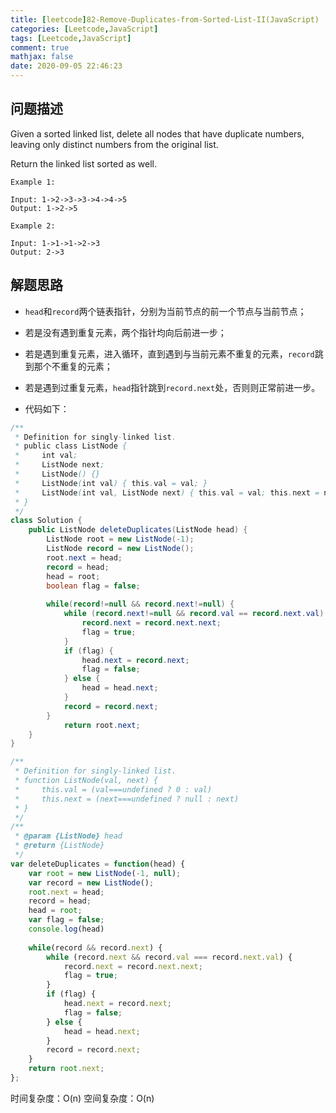 ```yaml
---
title: [leetcode]82-Remove-Duplicates-from-Sorted-List-II(JavaScript)
categories: [Leetcode,JavaScript]
tags: [Leetcode,JavaScript]
comment: true
mathjax: false
date: 2020-09-05 22:46:23
---
```


## 问题描述

Given a sorted linked list, delete all nodes that have duplicate numbers, leaving only distinct numbers from the original list.

Return the linked list sorted as well.

```
Example 1:

Input: 1->2->3->3->4->4->5
Output: 1->2->5
```
<!--more-->

```
Example 2:

Input: 1->1->1->2->3
Output: 2->3
```

## 解题思路

- `head`和`record`两个链表指针，分别为当前节点的前一个节点与当前节点；
- 若是没有遇到重复元素，两个指针均向后前进一步；
- 若是遇到重复元素，进入循环，直到遇到与当前元素不重复的元素，`record`跳到那个不重复的元素；
- 若是遇到过重复元素，`head`指针跳到`record.next`处，否则则正常前进一步。

- 代码如下：

```Java
/**
 * Definition for singly-linked list.
 * public class ListNode {
 *     int val;
 *     ListNode next;
 *     ListNode() {}
 *     ListNode(int val) { this.val = val; }
 *     ListNode(int val, ListNode next) { this.val = val; this.next = next; }
 * }
 */
class Solution {
    public ListNode deleteDuplicates(ListNode head) {
        ListNode root = new ListNode(-1);
        ListNode record = new ListNode();
        root.next = head;
        record = head;
        head = root;
        boolean flag = false;
        
        while(record!=null && record.next!=null) {
            while (record.next!=null && record.val == record.next.val) {
                record.next = record.next.next;
                flag = true;
            }
            if (flag) {
                head.next = record.next;
                flag = false;
            } else {
                head = head.next;
            }
            record = record.next;
        }
            return root.next;
    }
}

```

```javascript
/**
 * Definition for singly-linked list.
 * function ListNode(val, next) {
 *     this.val = (val===undefined ? 0 : val)
 *     this.next = (next===undefined ? null : next)
 * }
 */
/**
 * @param {ListNode} head
 * @return {ListNode}
 */
var deleteDuplicates = function(head) {
    var root = new ListNode(-1, null);
    var record = new ListNode();
    root.next = head;
    record = head;
    head = root;
    var flag = false;
    console.log(head)
    
    while(record && record.next) {
        while (record.next && record.val === record.next.val) {
            record.next = record.next.next;
            flag = true;
        }
        if (flag) {
            head.next = record.next;
            flag = false;
        } else {
            head = head.next;
        }
        record = record.next;
    }
    return root.next;
};
```
时间复杂度：O(n)
空间复杂度：O(n)

